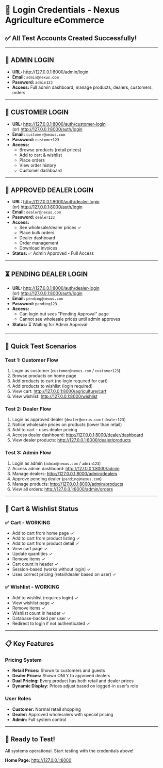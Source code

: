 # 🔐 Login Credentials - Nexus Agriculture eCommerce

## ✅ All Test Accounts Created Successfully!

---

## 👤 **ADMIN LOGIN**
- **URL:** http://127.0.0.1:8000/admin/login
- **Email:** `admin@nexus.com`
- **Password:** `admin123`
- **Access:** Full admin dashboard, manage products, dealers, customers, orders

---

## 🛒 **CUSTOMER LOGIN**
- **URL:** http://127.0.0.1:8000/auth/customer-login  
  (or) http://127.0.0.1:8000/auth/login
- **Email:** `customer@nexus.com`
- **Password:** `customer123`
- **Access:** 
  - Browse products (retail prices)
  - Add to cart & wishlist
  - Place orders
  - View order history
  - Customer dashboard

---

## 💼 **APPROVED DEALER LOGIN**
- **URL:** http://127.0.0.1:8000/auth/dealer-login  
  (or) http://127.0.0.1:8000/auth/login
- **Email:** `dealer@nexus.com`
- **Password:** `dealer123`
- **Access:** 
  - See wholesale/dealer prices ✓
  - Place bulk orders
  - Dealer dashboard
  - Order management
  - Download invoices
- **Status:** ✅ Admin Approved - Full Access

---

## ⏳ **PENDING DEALER LOGIN**
- **URL:** http://127.0.0.1:8000/auth/dealer-login  
  (or) http://127.0.0.1:8000/auth/login
- **Email:** `pending@nexus.com`
- **Password:** `pending123`
- **Access:** 
  - Can login but sees "Pending Approval" page
  - Cannot see wholesale prices until admin approves
- **Status:** ⏳ Waiting for Admin Approval

---

## 🔄 Quick Test Scenarios

### Test 1: Customer Flow
1. Login as customer (`customer@nexus.com` / `customer123`)
2. Browse products on home page
3. Add products to cart (no login required for cart)
4. Add products to wishlist (login required)
5. View cart: http://127.0.0.1:8000/agriculture/cart
6. View wishlist: http://127.0.0.1:8000/wishlist

### Test 2: Dealer Flow
1. Login as approved dealer (`dealer@nexus.com` / `dealer123`)
2. Notice wholesale prices on products (lower than retail)
3. Add to cart - uses dealer pricing
4. Access dealer dashboard: http://127.0.0.1:8000/dealer/dashboard
5. View dealer products: http://127.0.0.1:8000/dealer/products

### Test 3: Admin Flow
1. Login as admin (`admin@nexus.com` / `admin123`)
2. Access admin dashboard: http://127.0.0.1:8000/admin
3. Manage dealers: http://127.0.0.1:8000/admin/dealers
4. Approve pending dealer (`pending@nexus.com`)
5. Manage products: http://127.0.0.1:8000/admin/products
6. View all orders: http://127.0.0.1:8000/admin/orders

---

## 🛒 Cart & Wishlist Status

### ✅ **Cart - WORKING**
- Add to cart from home page ✓
- Add to cart from product listing ✓
- Add to cart from product detail ✓
- View cart page ✓
- Update quantities ✓
- Remove items ✓
- Cart count in header ✓
- Session-based (works without login) ✓
- Uses correct pricing (retail/dealer based on user) ✓

### ✅ **Wishlist - WORKING**
- Add to wishlist (requires login) ✓
- View wishlist page ✓
- Remove items ✓
- Wishlist count in header ✓
- Database-backed per user ✓
- Redirect to login if not authenticated ✓

---

## 📋 Key Features

### Pricing System
- **Retail Prices:** Shown to customers and guests
- **Dealer Prices:** Shown ONLY to approved dealers
- **Dual Pricing:** Every product has both retail and dealer prices
- **Dynamic Display:** Prices adjust based on logged-in user's role

### User Roles
- **Customer:** Normal retail shopping
- **Dealer:** Approved wholesalers with special pricing
- **Admin:** Full system control

---

## 🚀 Ready to Test!

All systems operational. Start testing with the credentials above!

**Home Page:** http://127.0.0.1:8000





